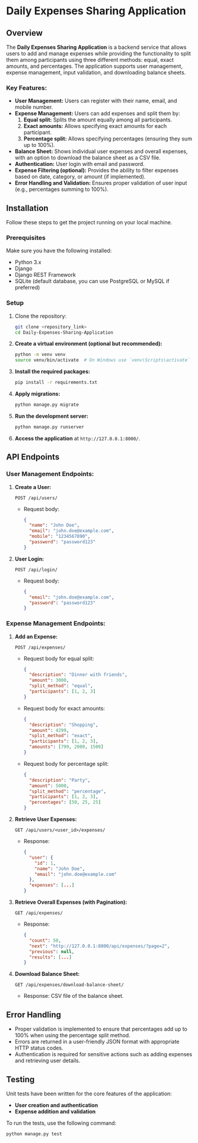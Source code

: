 # Daily Expenses Sharing Application

## Overview

The **Daily Expenses Sharing Application** is a backend service that allows users to add and manage expenses while providing the functionality to split them among participants using three different methods: equal, exact amounts, and percentages. The application supports user management, expense management, input validation, and downloading balance sheets.

### Key Features:

- **User Management:** Users can register with their name, email, and mobile number.
- **Expense Management:** Users can add expenses and split them by:
  1. **Equal split:** Splits the amount equally among all participants.
  2. **Exact amounts:** Allows specifying exact amounts for each participant.
  3. **Percentage split:** Allows specifying percentages (ensuring they sum up to 100%).
- **Balance Sheet:** Shows individual user expenses and overall expenses, with an option to download the balance sheet as a CSV file.
- **Authentication:** User login with email and password.
- **Expense Filtering (optional):** Provides the ability to filter expenses based on date, category, or amount (if implemented).
- **Error Handling and Validation:** Ensures proper validation of user input (e.g., percentages summing to 100%).

## Installation

Follow these steps to get the project running on your local machine.

### Prerequisites

Make sure you have the following installed:

- Python 3.x
- Django
- Django REST Framework
- SQLite (default database, you can use PostgreSQL or MySQL if preferred)

### Setup

1. Clone the repository:

    ```bash
    git clone <repository_link>
    cd Daily-Expenses-Sharing-Application
    ```

2. **Create a virtual environment (optional but recommended):**

    ```bash
    python -m venv venv
    source venv/bin/activate  # On Windows use `venv\Scripts\activate`
    ```

3. **Install the required packages:**

    ```bash
    pip install -r requirements.txt
    ```

4. **Apply migrations:**

    ```bash
    python manage.py migrate
    ```

5. **Run the development server:**

    ```bash
    python manage.py runserver
    ```

6. **Access the application** at `http://127.0.0.1:8000/`.

## API Endpoints

### User Management Endpoints:

1. **Create a User:**

   `POST /api/users/`

   - Request body:
     ```json
     {
       "name": "John Doe",
       "email": "john.doe@example.com",
       "mobile": "1234567890",
       "password": "password123"
     }
     ```

2. **User Login:**

   `POST /api/login/`

   - Request body:
     ```json
     {
       "email": "john.doe@example.com",
       "password": "password123"
     }
     ```

### Expense Management Endpoints:

1. **Add an Expense:**

   `POST /api/expenses/`

   - Request body for equal split:
     ```json
     {
       "description": "Dinner with friends",
       "amount": 3000,
       "split_method": "equal",
       "participants": [1, 2, 3]
     }
     ```

   - Request body for exact amounts:
     ```json
     {
       "description": "Shopping",
       "amount": 4299,
       "split_method": "exact",
       "participants": [1, 2, 3],
       "amounts": [799, 2000, 1500]
     }
     ```

   - Request body for percentage split:
     ```json
     {
       "description": "Party",
       "amount": 5000,
       "split_method": "percentage",
       "participants": [1, 2, 3],
       "percentages": [50, 25, 25]
     }
     ```

2. **Retrieve User Expenses:**

   `GET /api/users/<user_id>/expenses/`

   - Response:
     ```json
     {
       "user": {
         "id": 1,
         "name": "John Doe",
         "email": "john.doe@example.com"
       },
       "expenses": [...]
     }
     ```

3. **Retrieve Overall Expenses (with Pagination):**

   `GET /api/expenses/`

   - Response:
     ```json
     {
       "count": 50,
       "next": "http://127.0.0.1:8000/api/expenses/?page=2",
       "previous": null,
       "results": [...]
     }
     ```

4. **Download Balance Sheet:**

   `GET /api/expenses/download-balance-sheet/`

   - Response: CSV file of the balance sheet.

## Error Handling

- Proper validation is implemented to ensure that percentages add up to 100% when using the percentage split method.
- Errors are returned in a user-friendly JSON format with appropriate HTTP status codes.
- Authentication is required for sensitive actions such as adding expenses and retrieving user details.

## Testing

Unit tests have been written for the core features of the application:

- **User creation and authentication**
- **Expense addition and validation**

To run the tests, use the following command:

```bash
python manage.py test
